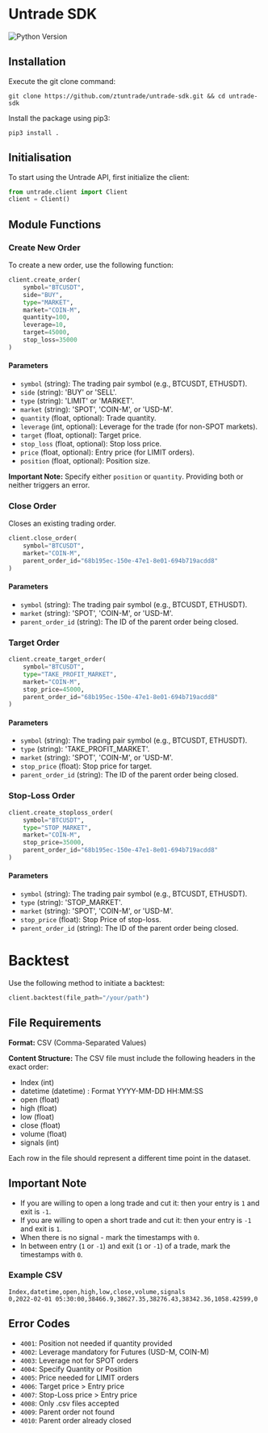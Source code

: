 # Untrade SDK
![Python Version](https://img.shields.io/badge/python-3.8%2B-blue)

## Installation
Execute the git clone command:
```
git clone https://github.com/ztuntrade/untrade-sdk.git && cd untrade-sdk
```

Install the package using pip3:
```
pip3 install .
```


## Initialisation 
To start using the Untrade API, first initialize the client:

```python
from untrade.client import Client
client = Client()
```

## Module Functions

### Create New Order

To create a new order, use the following function:

```python
client.create_order(
    symbol="BTCUSDT",
    side="BUY",
    type="MARKET",
    market="COIN-M",
    quantity=100,
    leverage=10,
    target=45000,
    stop_loss=35000
)
```

#### Parameters

- `symbol` (string): The trading pair symbol (e.g., BTCUSDT, ETHUSDT).
- `side` (string): 'BUY' or 'SELL'.
- `type` (string): 'LIMIT' or 'MARKET'.
- `market` (string): 'SPOT', 'COIN-M', or 'USD-M'.
- `quantity` (float, optional): Trade quantity.
- `leverage` (int, optional): Leverage for the trade (for non-SPOT markets).
- `target` (float, optional): Target price.
- `stop_loss` (float, optional): Stop loss price.
- `price` (float, optional): Entry price (for LIMIT orders).
- `position` (float, optional): Position size.

**Important Note:** Specify either `position` or `quantity`. Providing both or neither triggers an error.

### Close Order

Closes an existing trading order.

```python
client.close_order(
    symbol="BTCUSDT",
    market="COIN-M",
    parent_order_id="68b195ec-150e-47e1-8e01-694b719acdd8"
)
```
#### Parameters
- `symbol` (string): The trading pair symbol (e.g., BTCUSDT, ETHUSDT).
- `market` (string): 'SPOT', 'COIN-M', or 'USD-M'.
- `parent_order_id` (string): The ID of the parent order being closed.

### Target Order

```python
client.create_target_order(
    symbol="BTCUSDT",
    type="TAKE_PROFIT_MARKET",
    market="COIN-M",
    stop_price=45000,
    parent_order_id="68b195ec-150e-47e1-8e01-694b719acdd8"
)
```
#### Parameters
- `symbol` (string): The trading pair symbol (e.g., BTCUSDT, ETHUSDT).
- `type` (string): 'TAKE_PROFIT_MARKET'.
- `market` (string): 'SPOT', 'COIN-M', or 'USD-M'.
- `stop_price` (float): Stop price for target.
- `parent_order_id` (string): The ID of the parent order being closed.


### Stop-Loss Order

```python
client.create_stoploss_order(
    symbol="BTCUSDT",
    type="STOP_MARKET",
    market="COIN-M",
    stop_price=35000,
    parent_order_id="68b195ec-150e-47e1-8e01-694b719acdd8"
)
```

#### Parameters
- `symbol` (string): The trading pair symbol (e.g., BTCUSDT, ETHUSDT).
- `type` (string): 'STOP_MARKET'.
- `market` (string): 'SPOT', 'COIN-M', or 'USD-M'.
- `stop_price` (float): Stop Price of stop-loss.
- `parent_order_id` (string): The ID of the parent order being closed.


# Backtest

Use the following method to initiate a backtest:

```python
client.backtest(file_path="/your/path")
```

## File Requirements

**Format:** CSV (Comma-Separated Values)

**Content Structure:** The CSV file must include the following headers in the exact order:

- Index (int)
- datetime (datetime) : Format YYYY-MM-DD HH:MM:SS
- open (float)
- high (float)
- low (float)
- close (float)
- volume (float)
- signals (int)

Each row in the file should represent a different time point in the dataset.

## Important Note

- If you are willing to open a long trade and cut it: then your entry is `1` and exit is `-1`.
- If you are willing to open a short trade and cut it: then your entry is `-1` and exit is `1`.
- When there is no signal - mark the timestamps with `0`. 
- In between entry (`1` or `-1`) and exit (`1` or `-1`) of a trade, mark the timestamps with `0`. 


### Example CSV

```
Index,datetime,open,high,low,close,volume,signals
0,2022-02-01 05:30:00,38466.9,38627.35,38276.43,38342.36,1058.42599,0
```

## Error Codes

- `4001`: Position not needed if quantity provided
- `4002`: Leverage mandatory for Futures (USD-M, COIN-M)
- `4003`: Leverage not for SPOT orders
- `4004`: Specify Quantity or Position
- `4005`: Price needed for LIMIT orders
- `4006`: Target price > Entry price
- `4007`: Stop-Loss price > Entry price
- `4008`: Only .csv files accepted
- `4009`: Parent order not found
- `4010`: Parent order already closed


